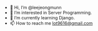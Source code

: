- 👋 Hi, I’m @leejeongmunn
- 👀 I’m interested in Server Programming.
- 🌱 I’m currently learning Django.
- 📫 How to reach me <lot9616@gmail.com>


